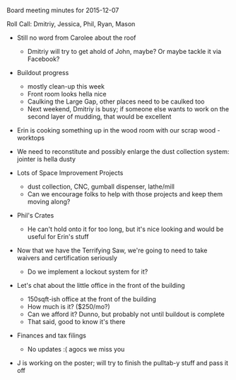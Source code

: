 Board meeting minutes for 2015-12-07

Roll Call: Dmitriy, Jessica, Phil, Ryan, Mason

- Still no word from Carolee about the roof
  - Dmitriy will try to get ahold of John, maybe? Or maybe tackle it via Facebook?
- Buildout progress
  - mostly clean-up this week
  - Front room looks hella nice
  - Caulking the Large Gap, other places need to be caulked too
  - Next weekend, Dmitriy is busy; if someone else wants to work on the second layer of mudding, that would be excellent
- Erin is cooking something up in the wood room with our scrap wood - worktops
- We need to reconstitute and possibly enlarge the dust collection system: jointer is hella dusty
- Lots of Space Improvement Projects
  - dust collection, CNC, gumball dispenser, lathe/mill
  - Can we encourage folks to help with those projects and keep them moving along?
- Phil's Crates
  - He can't hold onto it for too long, but it's nice looking and would be useful for Erin's stuff

- Now that we have the Terrifying Saw, we're going to need to take waivers and certification seriously
  - Do we implement a lockout system for it?
- Let's chat about the little office in the front of the building
  - 150sqft-ish office at the front of the building
  - How much is it? ($250/mo?)
  - Can we afford it? Dunno, but probably not until buildout is complete
  - That said, good to know it's there
- Finances and tax filings
  - No updates :( agocs we miss you
- J is working on the poster; will try to finish the pulltab-y stuff and pass it off
